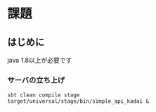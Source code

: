 # 課題

## はじめに

java 1.8以上が必要です

### サーバの立ち上げ

```
sbt clean compile stage
target/universal/stage/bin/simple_api_kadai &
```

